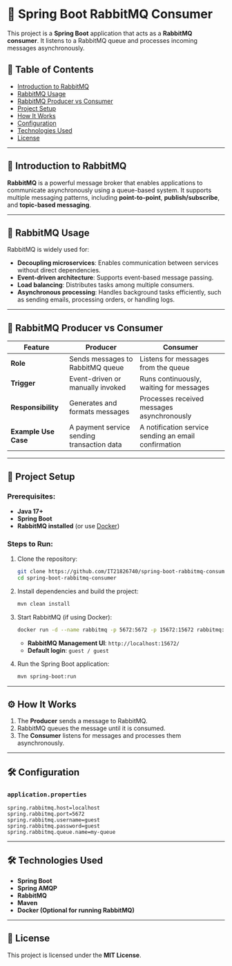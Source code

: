 # 🐇 Spring Boot RabbitMQ Consumer  

This project is a **Spring Boot** application that acts as a **RabbitMQ consumer**. It listens to a RabbitMQ queue and processes incoming messages asynchronously.  

## 📌 Table of Contents  
- [Introduction to RabbitMQ](#introduction-to-rabbitmq)  
- [RabbitMQ Usage](#rabbitmq-usage)  
- [RabbitMQ Producer vs Consumer](#rabbitmq-producer-vs-consumer)  
- [Project Setup](#project-setup)  
- [How It Works](#how-it-works)  
- [Configuration](#configuration)  
- [Technologies Used](#technologies-used)  
- [License](#license)  

---

## 🐇 Introduction to RabbitMQ  

**RabbitMQ** is a powerful message broker that enables applications to communicate asynchronously using a queue-based system. It supports multiple messaging patterns, including **point-to-point**, **publish/subscribe**, and **topic-based messaging**.  

---

## 📌 RabbitMQ Usage  

RabbitMQ is widely used for:  
- **Decoupling microservices**: Enables communication between services without direct dependencies.  
- **Event-driven architecture**: Supports event-based message passing.  
- **Load balancing**: Distributes tasks among multiple consumers.  
- **Asynchronous processing**: Handles background tasks efficiently, such as sending emails, processing orders, or handling logs.  

---

## 🔄 RabbitMQ Producer vs Consumer  

| Feature       | Producer | Consumer |
|--------------|----------|----------|
| **Role**     | Sends messages to RabbitMQ queue | Listens for messages from the queue |
| **Trigger**  | Event-driven or manually invoked | Runs continuously, waiting for messages |
| **Responsibility** | Generates and formats messages | Processes received messages asynchronously |
| **Example Use Case** | A payment service sending transaction data | A notification service sending an email confirmation |

---

## 🚀 Project Setup  

### Prerequisites:  
- **Java 17+**  
- **Spring Boot**  
- **RabbitMQ installed** (or use [Docker](https://www.rabbitmq.com/download.html))  

### Steps to Run:  

1. Clone the repository:  
   ```bash
   git clone https://github.com/IT21826740/spring-boot-rabbitmq-consumer.git
   cd spring-boot-rabbitmq-consumer
   ```

2. Install dependencies and build the project:  
   ```bash
   mvn clean install
   ```

3. Start RabbitMQ (if using Docker):  
   ```bash
   docker run -d --name rabbitmq -p 5672:5672 -p 15672:15672 rabbitmq:management
   ```
   - **RabbitMQ Management UI**: `http://localhost:15672/`  
   - **Default login**: `guest / guest`  

4. Run the Spring Boot application:  
   ```bash
   mvn spring-boot:run
   ```

---

## ⚙️ How It Works  

1. The **Producer** sends a message to RabbitMQ.  
2. RabbitMQ queues the message until it is consumed.  
3. The **Consumer** listens for messages and processes them asynchronously.  

---

## 🛠 Configuration  

### `application.properties`  
```properties
spring.rabbitmq.host=localhost
spring.rabbitmq.port=5672
spring.rabbitmq.username=guest
spring.rabbitmq.password=guest
spring.rabbitmq.queue.name=my-queue
```

---

## 🛠 Technologies Used  

- **Spring Boot**  
- **Spring AMQP**  
- **RabbitMQ**  
- **Maven**  
- **Docker (Optional for running RabbitMQ)**  

---

## 📜 License  

This project is licensed under the **MIT License**.  

